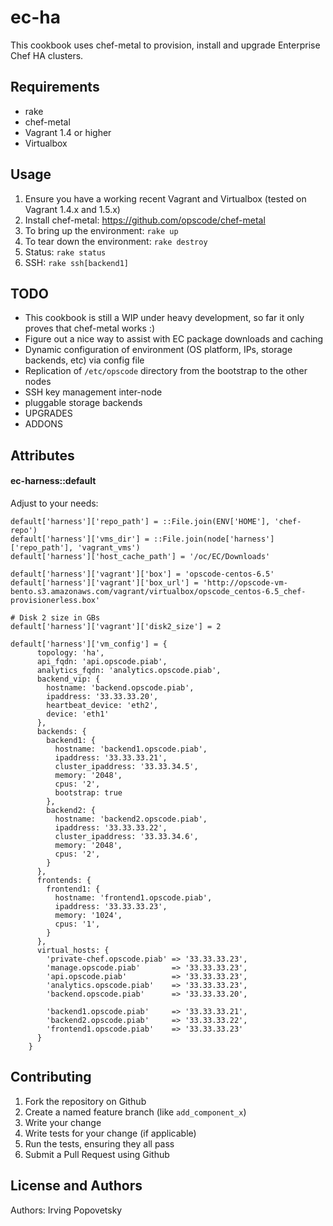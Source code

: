 ec-ha
================
This cookbook uses chef-metal to provision, install and upgrade Enterprise Chef HA clusters.

Requirements
------------
* rake
* chef-metal
* Vagrant 1.4 or higher
* Virtualbox

Usage
-----
1. Ensure you have a working recent Vagrant and Virtualbox (tested on Vagrant 1.4.x and 1.5.x)
1. Install chef-metal: https://github.com/opscode/chef-metal
1. To bring up the environment: `rake up`
1. To tear down the environment: `rake destroy`
1. Status: `rake status`
1. SSH: `rake ssh[backend1]`

TODO
----
* This cookbook is still a WIP under heavy development, so far it only proves that chef-metal works :)
* Figure out a nice way to assist with EC package downloads and caching
* Dynamic configuration of environment (OS platform, IPs, storage backends, etc) via config file
* Replication of `/etc/opscode` directory from the bootstrap to the other nodes
* SSH key management inter-node
* pluggable storage backends
* UPGRADES
* ADDONS



Attributes
----------

#### ec-harness::default
Adjust to your needs:
```
default['harness']['repo_path'] = ::File.join(ENV['HOME'], 'chef-repo')
default['harness']['vms_dir'] = ::File.join(node['harness']['repo_path'], 'vagrant_vms')
default['harness']['host_cache_path'] = '/oc/EC/Downloads'

default['harness']['vagrant']['box'] = 'opscode-centos-6.5'
default['harness']['vagrant']['box_url'] = 'http://opscode-vm-bento.s3.amazonaws.com/vagrant/virtualbox/opscode_centos-6.5_chef-provisionerless.box'

# Disk 2 size in GBs
default['harness']['vagrant']['disk2_size'] = 2

default['harness']['vm_config'] = {
      topology: 'ha',
      api_fqdn: 'api.opscode.piab',
      analytics_fqdn: 'analytics.opscode.piab',
      backend_vip: {
        hostname: 'backend.opscode.piab',
        ipaddress: '33.33.33.20',
        heartbeat_device: 'eth2',
        device: 'eth1'
      },
      backends: {
        backend1: {
          hostname: 'backend1.opscode.piab',
          ipaddress: '33.33.33.21',
          cluster_ipaddress: '33.33.34.5',
          memory: '2048',
          cpus: '2',
          bootstrap: true
        },
        backend2: {
          hostname: 'backend2.opscode.piab',
          ipaddress: '33.33.33.22',
          cluster_ipaddress: '33.33.34.6',
          memory: '2048',
          cpus: '2',
        }
      },
      frontends: {
        frontend1: {
          hostname: 'frontend1.opscode.piab',
          ipaddress: '33.33.33.23',
          memory: '1024',
          cpus: '1',
        }
      },
      virtual_hosts: {
        'private-chef.opscode.piab' => '33.33.33.23',
        'manage.opscode.piab'       => '33.33.33.23',
        'api.opscode.piab'          => '33.33.33.23',
        'analytics.opscode.piab'    => '33.33.33.23',
        'backend.opscode.piab'      => '33.33.33.20',

        'backend1.opscode.piab'     => '33.33.33.21',
        'backend2.opscode.piab'     => '33.33.33.22',
        'frontend1.opscode.piab'    => '33.33.33.23'
      }
    }
```



Contributing
------------

1. Fork the repository on Github
2. Create a named feature branch (like `add_component_x`)
3. Write your change
4. Write tests for your change (if applicable)
5. Run the tests, ensuring they all pass
6. Submit a Pull Request using Github

License and Authors
-------------------
Authors: Irving Popovetsky
